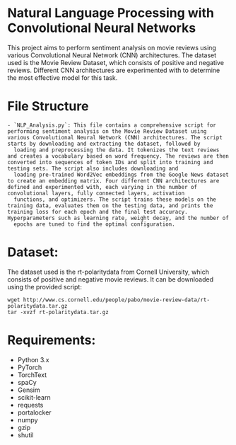 # Natural Language Processing with Convolutional Neural Networks

This project aims to perform sentiment analysis on movie reviews using various Convolutional Neural Network (CNN) architectures. The dataset used is the Movie Review Dataset, which consists of positive and negative reviews. Different CNN architectures are experimented with to determine the most effective model for this task.

# File Structure
    - `NLP_Analysis.py`: This file contains a comprehensive script for performing sentiment analysis on the Movie Review Dataset using various Convolutional Neural Network (CNN) architectures. The script starts by downloading and extracting the dataset, followed by 
      loading and preprocessing the data. It tokenizes the text reviews and creates a vocabulary based on word frequency. The reviews are then converted into sequences of token IDs and split into training and testing sets. The script also includes downloading and 
      loading pre-trained Word2Vec embeddings from the Google News dataset to create an embedding matrix. Four different CNN architectures are defined and experimented with, each varying in the number of convolutional layers, fully connected layers, activation 
      functions, and optimizers. The script trains these models on the training data, evaluates them on the testing data, and prints the training loss for each epoch and the final test accuracy. Hyperparameters such as learning rate, weight decay, and the number of 
      epochs are tuned to find the optimal configuration.

# Dataset:

The dataset used is the rt-polaritydata from Cornell University, which consists of positive and negative movie reviews. It can be downloaded using the provided script:

```
wget http://www.cs.cornell.edu/people/pabo/movie-review-data/rt-polaritydata.tar.gz
tar -xvzf rt-polaritydata.tar.gz
```

# Requirements:

- Python 3.x
- PyTorch
- TorchText
- spaCy
- Gensim
- scikit-learn
- requests
- portalocker
- numpy
- gzip
- shutil




